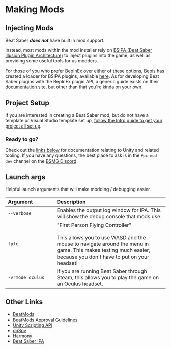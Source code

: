 # Making Mods

## Injecting Mods
Beat Saber _**does not**_ have built in mod support.

Instead, most mods within the mod installer rely on [BSIPA (Beat Saber Illusion Plugin Architecture)](https://github.com/nike4613/BeatSaber-IPA-Reloaded/) to inject plugins into the game, as well as providing some useful tools for us modders.

For those of you who prefer [BepInEx](https://github.com/BepInEx/BepInEx) over either of these options, Bepis has created a loader for BSIPA plugins, available [here](https://github.com/BepInEx/BepInEx.BSIPA.Loader). As for developing Beat Saber plugins with the BepInEx plugin API, a generic guide exists on their [documentation site](https://bepinex.github.io/bepinex_docs/v5.0/articles/dev_guide/plugin_tutorial/index.html), but other than that you're kinda on your own.

## Project Setup
If you are interested in creating a Beat Saber mod, but do not have a template or Visual Studio template set up, [follow the Intro guide to get your project all set up](./intro.md).

### Ready to go?
Check out the [links below](#other-links) for documentation relating to Unity and related tooling. If you have any questions, the best place to ask is in the `#pc-mod-dev` channel on the [BSMG Discord](https://discord.gg/beatsabermods)

## Launch args
Helpful launch arguments that will make modding / debugging easier.

<!-- markdownlint-disable MD013 -->
| Argument&nbsp;&nbsp;&nbsp;&nbsp;&nbsp;&nbsp;&nbsp;&nbsp;&nbsp;&nbsp;&nbsp;&nbsp;&nbsp;&nbsp; | Description                                                                                                                                                                                                           |
| -------------------------------------------------------------------------------------------- |:--------------------------------------------------------------------------------------------------------------------------------------------------------------------------------------------------------------------- |
| `--verbose`                                                                                  | Enables the output log window for IPA. This will show the debug console that mods use.                                                                                                                                |
| `fpfc`                                                                                       | "First Person Flying Controller"<br /><br />This allows you to use WASD and the mouse to navigate around the menu in game. This makes testing much easier, because you don't have to put on your headset! |
| `-vrmode oculus`                                                                             | If you are running Beat Saber through Steam, this allows you to play the game on an Oculus headset.                                                                                                                   |
<!-- markdownlint-enable MD013 -->

## Other Links

* [BeatMods](https://beatmods.com)
* [BeatMods Approval Guidelines](https://docs.google.com/document/d/15RBVesZdS-U94AvesJ2DJqcnAtgh9E2PZOcbjrQle5Y/edit?usp=sharing)
* [Unity Scripting API](https://docs.unity3d.com/ScriptReference/index.html)
* [dnSpy](https://github.com/0xd4d/dnSpy)
* [Harmony](https://github.com/pardeike/Harmony)
* [Beat Saber IPA](https://github.com/nike4613/BeatSaber-IPA-Reloaded)
